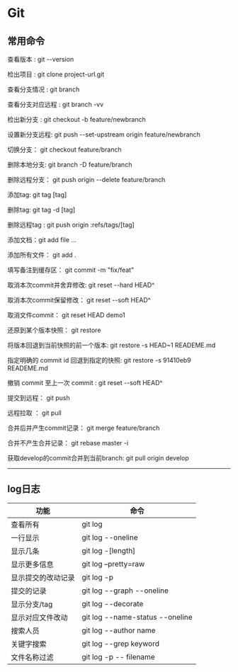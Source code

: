 # Git

## 常用命令

查看版本 : git --version 

检出项目 : git clone project-url.git 

查看分支情况 : git branch 

查看分支对应远程 : git branch -vv

检出新分支 : git checkout -b feature/newbranch

设置新分支远程: git push --set-upstream origin feature/newbranch

切换分支： git checkout feature/branch

删除本地分支: git branch -D feature/branch

删除远程分支： git push origin --delete feature/branch

添加tag: git tag [tag]

删除tag: git tag -d [tag]

删除远程tag : git push origin :refs/tags/[tag] 

添加文档：git add file ...

添加所有文件： git add .

填写备注到缓存区： git commit -m "fix/feat"

取消本次commit并舍弃修改: git reset --hard HEAD^

取消本次commit保留修改： git reset --soft HEAD^

取消文件commit： git reset HEAD demo1

还原到某个版本快照： git restore

将版本回退到当前快照的前一个版本: git restore -s HEAD~1 READEME.md

指定明确的 commit id 回退到指定的快照: git restore -s 91410eb9  READEME.md

撤销 commit 至上一次 commit : git reset --soft HEAD^

提交到远程： git push

远程拉取 ： git pull

合并后并产生commit记录： git merge feature/branch  

合并不产生合并记录： git rebase master -i

获取develop的commit合并到当前branch: git pull origin develop

---
## log日志
| 功能 | 命令 |
| ---- | ---- |
| 查看所有 | git log |
| 一行显示 | git log --oneline |
| 显示几条 | git log -[length] |
| 显示更多信息 | git log –pretty=raw |
| 显示提交的改动记录 | git log -p |
| 提交的记录 | git log --graph --oneline |
| 显示分支/tag | git log --decorate |
| 显示对应文件改动 | git log --name-status --oneline |
| 搜索人员 | git log --author name |
| 关键字搜索 | git log --grep keyword |
| 文件名称过滤 | git log -p -- filename |
